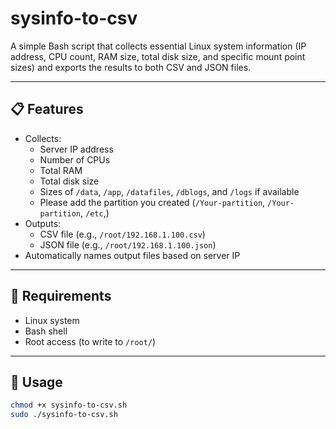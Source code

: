
# sysinfo-to-csv

A simple Bash script that collects essential Linux system information (IP address, CPU count, RAM size, total disk size, and specific mount point sizes) and exports the results to both CSV and JSON files.

---

## 📋 Features

- Collects:
  - Server IP address
  - Number of CPUs
  - Total RAM
  - Total disk size
  - Sizes of `/data`, `/app`, `/datafiles`, `/dblogs`, and `/logs` if available
  - Please add the partition you created (`/Your-partition`, `/Your-partition`, `/etc`,)
- Outputs:
  - CSV file (e.g., `/root/192.168.1.100.csv`)
  - JSON file (e.g., `/root/192.168.1.100.json`)
- Automatically names output files based on server IP

---

## 🔧 Requirements

- Linux system
- Bash shell
- Root access (to write to `/root/`)

---

## 🚀 Usage

```bash
chmod +x sysinfo-to-csv.sh
sudo ./sysinfo-to-csv.sh
